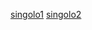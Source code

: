 [singolo1](https://spoyler.github.io/singolo/singolo1.html)
[singolo2](https://spoyler.github.io/singolo/singolo2.html)